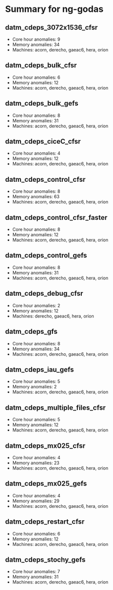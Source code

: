 # Summary for ng-godas

## datm_cdeps_3072x1536_cfsr
- Core hour anomalies: 9
- Memory anomalies: 34
- Machines: acorn, derecho, gaeac6, hera, orion

## datm_cdeps_bulk_cfsr
- Core hour anomalies: 6
- Memory anomalies: 12
- Machines: acorn, derecho, gaeac6, hera, orion

## datm_cdeps_bulk_gefs
- Core hour anomalies: 8
- Memory anomalies: 31
- Machines: acorn, derecho, gaeac6, hera, orion

## datm_cdeps_ciceC_cfsr
- Core hour anomalies: 4
- Memory anomalies: 12
- Machines: acorn, derecho, gaeac6, hera, orion

## datm_cdeps_control_cfsr
- Core hour anomalies: 8
- Memory anomalies: 63
- Machines: acorn, derecho, gaeac6, hera, orion

## datm_cdeps_control_cfsr_faster
- Core hour anomalies: 8
- Memory anomalies: 12
- Machines: acorn, derecho, gaeac6, hera, orion

## datm_cdeps_control_gefs
- Core hour anomalies: 8
- Memory anomalies: 31
- Machines: acorn, derecho, gaeac6, hera, orion

## datm_cdeps_debug_cfsr
- Core hour anomalies: 2
- Memory anomalies: 12
- Machines: derecho, gaeac6, hera, orion

## datm_cdeps_gfs
- Core hour anomalies: 8
- Memory anomalies: 34
- Machines: acorn, derecho, gaeac6, hera, orion

## datm_cdeps_iau_gefs
- Core hour anomalies: 5
- Memory anomalies: 2
- Machines: acorn, derecho, gaeac6, hera, orion

## datm_cdeps_multiple_files_cfsr
- Core hour anomalies: 5
- Memory anomalies: 12
- Machines: acorn, derecho, gaeac6, hera, orion

## datm_cdeps_mx025_cfsr
- Core hour anomalies: 4
- Memory anomalies: 23
- Machines: acorn, derecho, gaeac6, hera, orion

## datm_cdeps_mx025_gefs
- Core hour anomalies: 4
- Memory anomalies: 29
- Machines: acorn, derecho, gaeac6, hera, orion

## datm_cdeps_restart_cfsr
- Core hour anomalies: 6
- Memory anomalies: 12
- Machines: acorn, derecho, gaeac6, hera, orion

## datm_cdeps_stochy_gefs
- Core hour anomalies: 7
- Memory anomalies: 31
- Machines: acorn, derecho, gaeac6, hera, orion

